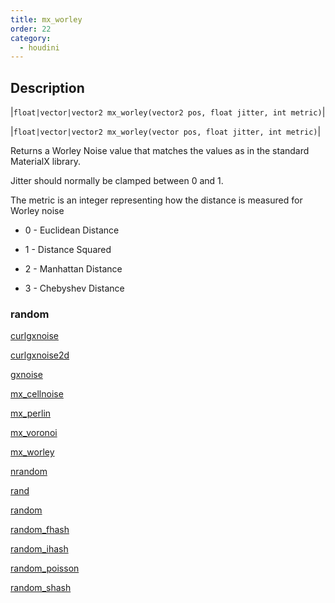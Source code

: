 ```yaml
---
title: mx_worley
order: 22
category:
  - houdini
---
```


## Description

|`float|vector|vector2 mx_worley(vector2 pos, float jitter, int metric)`|

|`float|vector|vector2 mx_worley(vector pos, float jitter, int metric)`|

Returns a Worley Noise value that matches the values as in the standard
MaterialX library.

Jitter should normally be clamped between 0 and 1.

The metric is an integer representing how the distance is measured for Worley
noise

- 0 - Euclidean Distance

- 1 - Distance Squared

- 2 - Manhattan Distance

- 3 - Chebyshev Distance

### random

[curlgxnoise](curlgxnoise.html)

[curlgxnoise2d](curlgxnoise2d.html)

[gxnoise](gxnoise.html)

[mx_cellnoise](mx_cellnoise.html)

[mx_perlin](mx_perlin.html)

[mx_voronoi](mx_voronoi.html)

[mx_worley](mx_worley.html)

[nrandom](nrandom.html)

[rand](rand.html)

[random](random.html)

[random_fhash](random_fhash.html)

[random_ihash](random_ihash.html)

[random_poisson](random_poisson.html)

[random_shash](random_shash.html)
